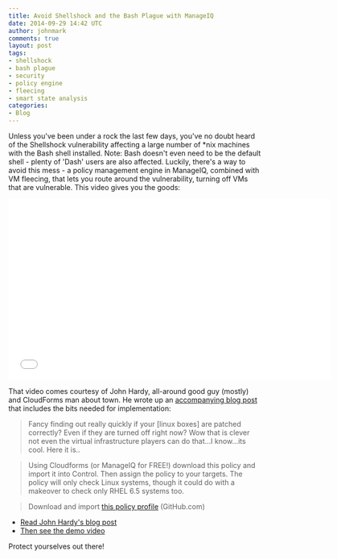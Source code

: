 ```yaml
---
title: Avoid Shellshock and the Bash Plague with ManageIQ
date: 2014-09-29 14:42 UTC
author: johnmark
comments: true
layout: post
tags:
- shellshock
- bash plague
- security
- policy engine
- fleecing
- smart state analysis
categories:
- Blog
---
```


Unless you've been under a rock the last few days, you've no doubt heard of the Shellshock vulnerability affecting a large number of *nix machines with the Bash shell installed. Note: Bash doesn't even need to be the default shell - plenty of 'Dash' users are also affected. Luckily, there's a way to avoid this mess - a policy management engine in ManageIQ, combined with VM fleecing, that lets you route around the vulnerability, turning off VMs that are vulnerable. This video gives you the goods:

<iframe width="640" height="360" src="//www.youtube.com/embed/RDcIIyYK044" frameborder="0" allowfullscreen></iframe>

That video comes courtesy of John Hardy, all-around good guy (mostly) and CloudForms man about town. He wrote up an [accompanying blog post](http://cloudformsnow.com/2014/09/28/shell-shock-bash-code-injection-vulnerability-via-specially-crafted-environment-variables-cve-2014-6271-cve-2014-7169/) that includes the bits needed for implementation:

> Fancy finding out really quickly if your [linux boxes] are patched correctly? Even if they are turned off right now? Wow that is clever not even the virtual infrastructure players can do that…I know…its cool. Here it is..

> Using Cloudforms (or ManageIQ for FREE!) download this policy and import it into Control. Then assign the policy to your targets. The policy will only check Linux systems, though it could do with a makeover to check only RHEL 6.5 systems too.

> Download and import [this policy profile](https://github.com/jonnyfiveiq/CloudFORMSNOW/blob/master/Policies/ShellShockPolicy.yaml) (GitHub.com)

- [Read John Hardy's blog post](http://cloudformsnow.com/2014/09/28/shell-shock-bash-code-injection-vulnerability-via-specially-crafted-environment-variables-cve-2014-6271-cve-2014-7169/)
- [Then see the demo video](http://youtu.be/RDcIIyYK044)

Protect yourselves out there!
